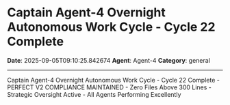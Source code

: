 # Captain Agent-4 Overnight Autonomous Work Cycle - Cycle 22 Complete

**Date**: 2025-09-05T09:10:25.842674
**Agent**: Agent-4
**Category**: general

---

Captain Agent-4 Overnight Autonomous Work Cycle - Cycle 22 Complete - PERFECT V2 COMPLIANCE MAINTAINED - Zero Files Above 300 Lines - Strategic Oversight Active - All Agents Performing Excellently
